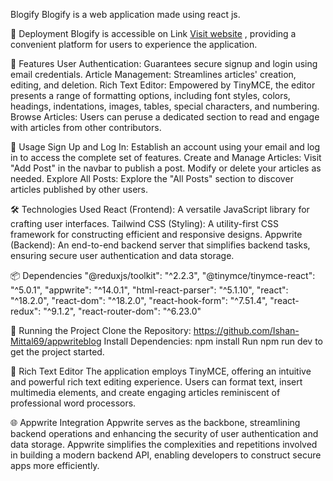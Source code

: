 Blogify
Blogify is a web application made using react js.

🚀 Deployment
Blogify is accessible on Link [Visit website](https://blogify-silk.vercel.app) , providing a convenient platform for users to experience the application.

🚀 Features
User Authentication: Guarantees secure signup and login using email credentials.
Article Management: Streamlines articles' creation, editing, and deletion.
Rich Text Editor: Empowered by TinyMCE, the editor presents a range of formatting options, including font styles, colors, headings, indentations, images, tables, special characters, and numbering.
Browse Articles: Users can peruse a dedicated section to read and engage with articles from other contributors.

🌟 Usage
Sign Up and Log In: Establish an account using your email and log in to access the complete set of features.
Create and Manage Articles: Visit "Add Post" in the navbar to publish a post. Modify or delete your articles as needed.
Explore All Posts: Explore the "All Posts" section to discover articles published by other users.

🛠️ Technologies Used
React (Frontend): A versatile JavaScript library for crafting user interfaces.
Tailwind CSS (Styling): A utility-first CSS framework for constructing efficient and responsive designs.
Appwrite (Backend): An end-to-end backend server that simplifies backend tasks, ensuring secure user authentication and data storage.

📦 Dependencies
    "@reduxjs/toolkit": "^2.2.3",
    "@tinymce/tinymce-react": "^5.0.1",
    "appwrite": "^14.0.1",
    "html-react-parser": "^5.1.10",
    "react": "^18.2.0",
    "react-dom": "^18.2.0",
    "react-hook-form": "^7.51.4",
    "react-redux": "^9.1.2",
    "react-router-dom": "^6.23.0"

🚦 Running the Project
Clone the Repository: https://github.com/Ishan-Mittal69/appwriteblog
Install Dependencies: npm install
Run npm run dev to get the project started.

📝 Rich Text Editor
The application employs TinyMCE, offering an intuitive and powerful rich text editing experience. Users can format text, insert multimedia elements, and create engaging articles reminiscent of professional word processors.

🌐 Appwrite Integration
Appwrite serves as the backbone, streamlining backend operations and enhancing the security of user authentication and data storage. Appwrite simplifies the complexities and repetitions involved in building a modern backend API, enabling developers to construct secure apps more efficiently.
